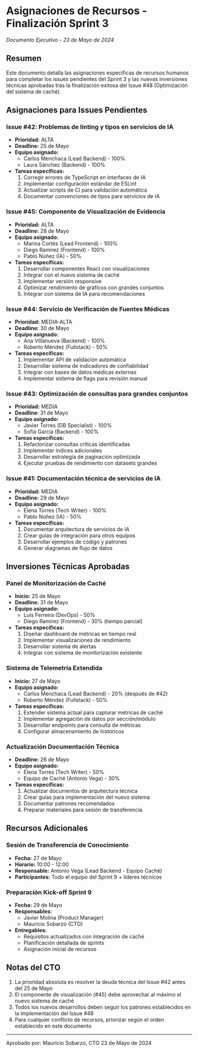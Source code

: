 # Asignaciones de Recursos - Finalización Sprint 3
*Documento Ejecutivo - 23 de Mayo de 2024*

## Resumen
Este documento detalla las asignaciones específicas de recursos humanos para completar los issues pendientes del Sprint 3 y las nuevas inversiones técnicas aprobadas tras la finalización exitosa del Issue #48 (Optimización del sistema de caché).

## Asignaciones para Issues Pendientes

### Issue #42: Problemas de linting y tipos en servicios de IA
* **Prioridad:** ALTA
* **Deadline:** 25 de Mayo
* **Equipo asignado:**
  * Carlos Menchaca (Lead Backend) - 100%
  * Laura Sánchez (Backend) - 100%
* **Tareas específicas:**
  1. Corregir errores de TypeScript en interfaces de IA
  2. Implementar configuración estándar de ESLint
  3. Actualizar scripts de CI para validación automática
  4. Documentar convenciones de tipos para servicios de IA

### Issue #45: Componente de Visualización de Evidencia
* **Prioridad:** ALTA
* **Deadline:** 28 de Mayo
* **Equipo asignado:**
  * Marina Cortés (Lead Frontend) - 100%
  * Diego Ramírez (Frontend) - 100%
  * Pablo Núñez (IA) - 50%
* **Tareas específicas:**
  1. Desarrollar componentes React con visualizaciones
  2. Integrar con el nuevo sistema de caché
  3. Implementar versión responsive
  4. Optimizar rendimiento de gráficos con grandes conjuntos
  5. Integrar con sistema de IA para recomendaciones

### Issue #44: Servicio de Verificación de Fuentes Médicas
* **Prioridad:** MEDIA-ALTA
* **Deadline:** 30 de Mayo
* **Equipo asignado:**
  * Ana Villanueva (Backend) - 100%
  * Roberto Méndez (Fullstack) - 50%
* **Tareas específicas:**
  1. Implementar API de validación automática
  2. Desarrollar sistema de indicadores de confiabilidad
  3. Integrar con bases de datos médicas externas
  4. Implementar sistema de flags para revisión manual

### Issue #43: Optimización de consultas para grandes conjuntos
* **Prioridad:** MEDIA
* **Deadline:** 31 de Mayo
* **Equipo asignado:**
  * Javier Torres (DB Specialist) - 100%
  * Sofía García (Backend) - 100%
* **Tareas específicas:**
  1. Refactorizar consultas críticas identificadas
  2. Implementar índices adicionales
  3. Desarrollar estrategia de paginación optimizada
  4. Ejecutar pruebas de rendimiento con datasets grandes

### Issue #41: Documentación técnica de servicios de IA
* **Prioridad:** MEDIA
* **Deadline:** 29 de Mayo
* **Equipo asignado:**
  * Elena Torres (Tech Writer) - 100%
  * Pablo Núñez (IA) - 50%
* **Tareas específicas:**
  1. Documentar arquitectura de servicios de IA
  2. Crear guías de integración para otros equipos
  3. Desarrollar ejemplos de código y patrones
  4. Generar diagramas de flujo de datos

## Inversiones Técnicas Aprobadas

### Panel de Monitorización de Caché
* **Inicio:** 25 de Mayo
* **Deadline:** 31 de Mayo
* **Equipo asignado:**
  * Luis Ferreira (DevOps) - 50%
  * Diego Ramírez (Frontend) - 30% (tiempo parcial)
* **Tareas específicas:**
  1. Diseñar dashboard de métricas en tiempo real
  2. Implementar visualizaciones de rendimiento
  3. Desarrollar sistema de alertas
  4. Integrar con sistema de monitorización existente

### Sistema de Telemetría Extendida
* **Inicio:** 27 de Mayo
* **Equipo asignado:**
  * Carlos Menchaca (Lead Backend) - 20% (después de #42)
  * Roberto Méndez (Fullstack) - 50%
* **Tareas específicas:**
  1. Extender sistema actual para capturar métricas de caché
  2. Implementar agregación de datos por sección/módulo
  3. Desarrollar endpoints para consulta de métricas
  4. Configurar almacenamiento de históricos

### Actualización Documentación Técnica
* **Deadline:** 26 de Mayo
* **Equipo asignado:**
  * Elena Torres (Tech Writer) - 50%
  * Equipo de Caché (Antonio Vega) - 30%
* **Tareas específicas:**
  1. Actualizar documentos de arquitectura técnica
  2. Crear guías para implementación del nuevo sistema
  3. Documentar patrones recomendados
  4. Preparar materiales para sesión de transferencia

## Recursos Adicionales

### Sesión de Transferencia de Conocimiento
* **Fecha:** 27 de Mayo
* **Horario:** 10:00 - 12:00
* **Responsable:** Antonio Vega (Lead Backend - Equipo Caché)
* **Participantes:** Todo el equipo del Sprint 9 + líderes técnicos

### Preparación Kick-off Sprint 9
* **Fecha:** 29 de Mayo
* **Responsables:**
  * Javier Molina (Product Manager)
  * Mauricio Sobarzo (CTO)
* **Entregables:**
  * Requisitos actualizados con integración de caché
  * Planificación detallada de sprints
  * Asignación inicial de recursos

## Notas del CTO
1. La prioridad absoluta es resolver la deuda técnica del Issue #42 antes del 25 de Mayo
2. El componente de visualización (#45) debe aprovechar al máximo el nuevo sistema de caché
3. Todos los nuevos desarrollos deben seguir los patrones establecidos en la implementación del Issue #48
4. Para cualquier conflicto de recursos, priorizar según el orden establecido en este documento

---
Aprobado por: Mauricio Sobarzo, CTO
23 de Mayo de 2024 